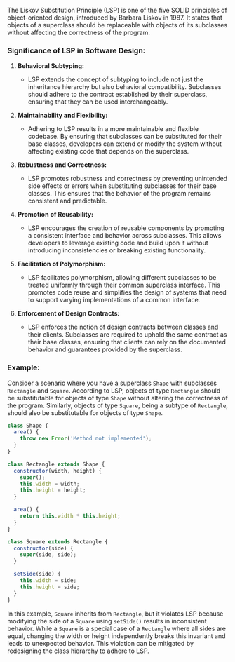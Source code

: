 The Liskov Substitution Principle (LSP) is one of the five SOLID principles of object-oriented design, introduced by Barbara Liskov in 1987. It states that objects of a superclass should be replaceable with objects of its subclasses without affecting the correctness of the program.

### Significance of LSP in Software Design:

1. **Behavioral Subtyping:**
   - LSP extends the concept of subtyping to include not just the inheritance hierarchy but also behavioral compatibility. Subclasses should adhere to the contract established by their superclass, ensuring that they can be used interchangeably.

2. **Maintainability and Flexibility:**
   - Adhering to LSP results in a more maintainable and flexible codebase. By ensuring that subclasses can be substituted for their base classes, developers can extend or modify the system without affecting existing code that depends on the superclass.

3. **Robustness and Correctness:**
   - LSP promotes robustness and correctness by preventing unintended side effects or errors when substituting subclasses for their base classes. This ensures that the behavior of the program remains consistent and predictable.

4. **Promotion of Reusability:**
   - LSP encourages the creation of reusable components by promoting a consistent interface and behavior across subclasses. This allows developers to leverage existing code and build upon it without introducing inconsistencies or breaking existing functionality.

5. **Facilitation of Polymorphism:**
   - LSP facilitates polymorphism, allowing different subclasses to be treated uniformly through their common superclass interface. This promotes code reuse and simplifies the design of systems that need to support varying implementations of a common interface.

6. **Enforcement of Design Contracts:**
   - LSP enforces the notion of design contracts between classes and their clients. Subclasses are required to uphold the same contract as their base classes, ensuring that clients can rely on the documented behavior and guarantees provided by the superclass.

### Example:
Consider a scenario where you have a superclass `Shape` with subclasses `Rectangle` and `Square`. According to LSP, objects of type `Rectangle` should be substitutable for objects of type `Shape` without altering the correctness of the program. Similarly, objects of type `Square`, being a subtype of `Rectangle`, should also be substitutable for objects of type `Shape`.

```javascript
class Shape {
  area() {
    throw new Error('Method not implemented');
  }
}

class Rectangle extends Shape {
  constructor(width, height) {
    super();
    this.width = width;
    this.height = height;
  }

  area() {
    return this.width * this.height;
  }
}

class Square extends Rectangle {
  constructor(side) {
    super(side, side);
  }

  setSide(side) {
    this.width = side;
    this.height = side;
  }
}
```

In this example, `Square` inherits from `Rectangle`, but it violates LSP because modifying the side of a `Square` using `setSide()` results in inconsistent behavior. While a `Square` is a special case of a `Rectangle` where all sides are equal, changing the width or height independently breaks this invariant and leads to unexpected behavior. This violation can be mitigated by redesigning the class hierarchy to adhere to LSP.
